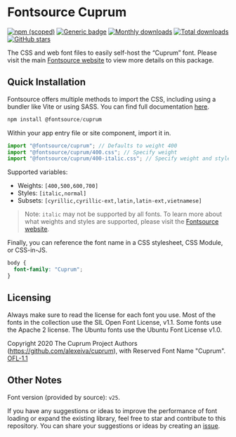 # Fontsource Cuprum

[![npm (scoped)](https://img.shields.io/npm/v/@fontsource/cuprum?color=brightgreen)](https://www.npmjs.com/package/@fontsource/cuprum) [![Generic badge](https://img.shields.io/badge/fontsource-passing-brightgreen)](https://github.com/fontsource/fontsource) [![Monthly downloads](https://badgen.net/npm/dm/@fontsource/cuprum)](https://github.com/fontsource/fontsource) [![Total downloads](https://badgen.net/npm/dt/@fontsource/cuprum)](https://github.com/fontsource/fontsource) [![GitHub stars](https://img.shields.io/github/stars/fontsource/fontsource.svg?style=social&label=Star)](https://github.com/fontsource/fontsource/stargazers)

The CSS and web font files to easily self-host the “Cuprum” font. Please visit the main [Fontsource website](https://fontsource.org/fonts/cuprum) to view more details on this package.

## Quick Installation

Fontsource offers multiple methods to import the CSS, including using a bundler like Vite or using SASS. You can find full documentation [here](https://fontsource.org/docs/getting-started/introduction).

```javascript
npm install @fontsource/cuprum
```

Within your app entry file or site component, import it in.

```javascript
import "@fontsource/cuprum"; // Defaults to weight 400
import "@fontsource/cuprum/400.css"; // Specify weight
import "@fontsource/cuprum/400-italic.css"; // Specify weight and style
```

Supported variables:
- Weights: `[400,500,600,700]`
- Styles: `[italic,normal]`
- Subsets: `[cyrillic,cyrillic-ext,latin,latin-ext,vietnamese]`

> Note: `italic` may not be supported by all fonts. To learn more about what weights and styles are supported, please visit the [Fontsource website](https://fontsource.org/fonts/cuprum).

Finally, you can reference the font name in a CSS stylesheet, CSS Module, or CSS-in-JS.

```css
body {
  font-family: "Cuprum";
}
```

## Licensing
Always make sure to read the license for each font you use. Most of the fonts in the collection use the SIL Open Font License, v1.1. Some fonts use the Apache 2 license. The Ubuntu fonts use the Ubuntu Font License v1.0.

Copyright 2020 The Cuprum Project Authors (https://github.com/alexeiva/cuprum), with Reserved Font Name "Cuprum".
[OFL-1.1](https://openfontlicense.org)

## Other Notes
Font version (provided by source): `v25`.

If you have any suggestions or ideas to improve the performance of font loading or expand the existing library, feel free to star and contribute to this repository. You can share your suggestions or ideas by creating an [issue](https://github.com/fontsource/fontsource/issues).